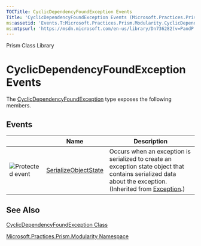 ```yaml
---
TOCTitle: CyclicDependencyFoundException Events
Title: 'CyclicDependencyFoundException Events (Microsoft.Practices.Prism.Modularity)'
ms:assetid: 'Events.T:Microsoft.Practices.Prism.Modularity.CyclicDependencyFoundException'
ms:mtpsurl: 'https://msdn.microsoft.com/en-us/library/Dn736282(v=PandP.50)'
---
```


Prism Class Library

CyclicDependencyFoundException Events
=====================================

The [CyclicDependencyFoundException](https://msdn.microsoft.com/t:microsoft.practices.prism.modularity.cyclicdependencyfoundexception) type exposes the following members.

Events
------

<span id="eventTableToggle"></span>
<table>

<thead>
<tr class="header">
<th> </th>
<th>Name</th>
<th>Description</th>
</tr>
</thead>
<tbody>
<tr class="odd">
<td><img src="https://msdn.microsoft.com/en-us/Dn736282.protevent(en-us,PandP.50).gif" title="Protected event" /></td>
<td><a href="http://msdn.microsoft.com/en-us/library/ee332915">SerializeObjectState</a></td>
<td><div class="summary">
Occurs when an exception is serialized to create an exception state object that contains serialized data about the exception.
</div>
(Inherited from <a href="http://msdn.microsoft.com/en-us/library/c18k6c59">Exception</a>.)</td>
</tr>
</tbody>
</table>

See Also
--------


[CyclicDependencyFoundException Class](https://msdn.microsoft.com/t:microsoft.practices.prism.modularity.cyclicdependencyfoundexception)

[Microsoft.Practices.Prism.Modularity Namespace](https://msdn.microsoft.com/n:microsoft.practices.prism.modularity)
